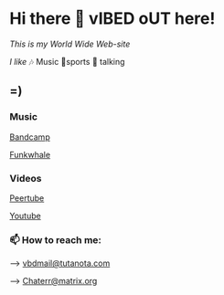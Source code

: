 # Hi there 👋 vIBED oUT here! 

*This is my World Wide Web-site* 

*I like*
🎶 Music
🤸sports 
💬 talking

## =)

### Music
[Bandcamp](https://vbdo.bandcamp.com/)

[Funkwhale](https://open.audio/channels/vibed_out/)

### Videos
[Peertube](https://tube.tchncs.de/a/vbd/video-channels)

[Youtube](https://www.youtube.com/c/vIBEDoUT-Channel/videos)




### 📫 How to reach me: 

--> vbdmail@tutanota.com

--> Chaterr@matrix.org
